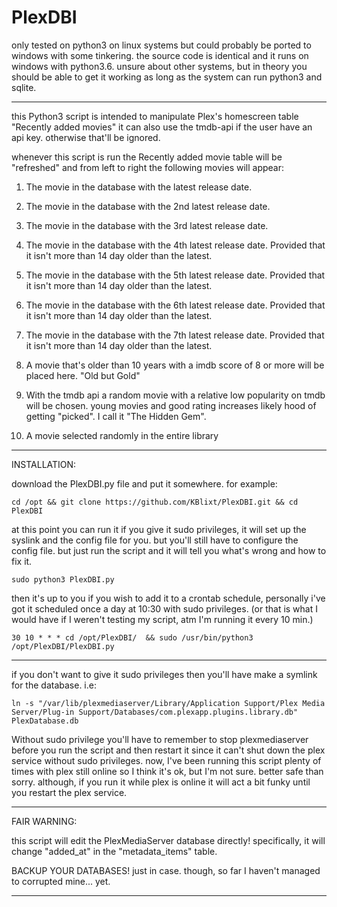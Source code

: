 # PlexDBI

only tested on python3 on linux systems but could probably be ported to windows with some tinkering. the source code is
identical and it runs on windows with python3.6. unsure about other systems, but in theory you should be able to get it
working as long as the system can run python3 and sqlite.

----------

this Python3 script is intended to manipulate Plex's homescreen table "Recently added movies" it can also use the tmdb-api
if the user have an api key. otherwise that'll be ignored.

whenever this script is run the Recently added movie table will be "refreshed" and from left to right
the following movies will appear:

1. The movie in the database with the latest release date.
2. The movie in the database with the 2nd latest release date.
3. The movie in the database with the 3rd latest release date.
4. The movie in the database with the 4th latest release date. Provided that it isn't more than 14 day older than the latest.
5. The movie in the database with the 5th latest release date. Provided that it isn't more than 14 day older than the latest.
6. The movie in the database with the 6th latest release date. Provided that it isn't more than 14 day older than the latest.
7. The movie in the database with the 7th latest release date. Provided that it isn't more than 14 day older than the latest.

8. A movie that's older than 10 years with a imdb score of 8 or more will be placed here. "Old but Gold"

9. With  the tmdb api a random movie with a relative low popularity on tmdb will be chosen.
   young movies and good rating increases likely hood of getting "picked". I call it "The Hidden Gem".

10. A movie selected randomly in the entire library

----------
INSTALLATION:

download the PlexDBI.py file and put it somewhere. for example:

    cd /opt && git clone https://github.com/KBlixt/PlexDBI.git && cd PlexDBI

at this point you can run it if you give it sudo privileges, it will set up the syslink and the config file for you.
but you'll still have to configure the config file. but just run the script and it will tell you what's wrong
and how to fix it.

    sudo python3 PlexDBI.py

then it's up to you if you wish to add it to a crontab schedule, personally i've got it scheduled once a day at 10:30
with sudo privileges. (or that is what I would have if I weren't testing my script, atm I'm running it every 10 min.)

    30 10 * * * cd /opt/PlexDBI/  && sudo /usr/bin/python3 /opt/PlexDBI/PlexDBI.py

----------

if you don't want to give it sudo privileges then you'll have make a symlink for the database. i.e:

    ln -s "/var/lib/plexmediaserver/Library/Application Support/Plex Media Server/Plug-in Support/Databases/com.plexapp.plugins.library.db" PlexDatabase.db

Without sudo privilege you'll have to remember to stop plexmediaserver before you run the script and then restart it
since it can't shut down the plex service without sudo privileges. now, I've been running this script plenty of times
with plex still online so I think it's ok, but I'm not sure. better safe than sorry. although, if you run it while
plex is online it will act a bit funky until you restart the plex service.

----------
FAIR WARNING:

this script will edit the PlexMediaServer database directly! specifically, it will change "added_at" in the
"metadata_items" table.

BACKUP YOUR DATABASES! just in case. though, so far I haven't managed to corrupted mine... yet.

----------




